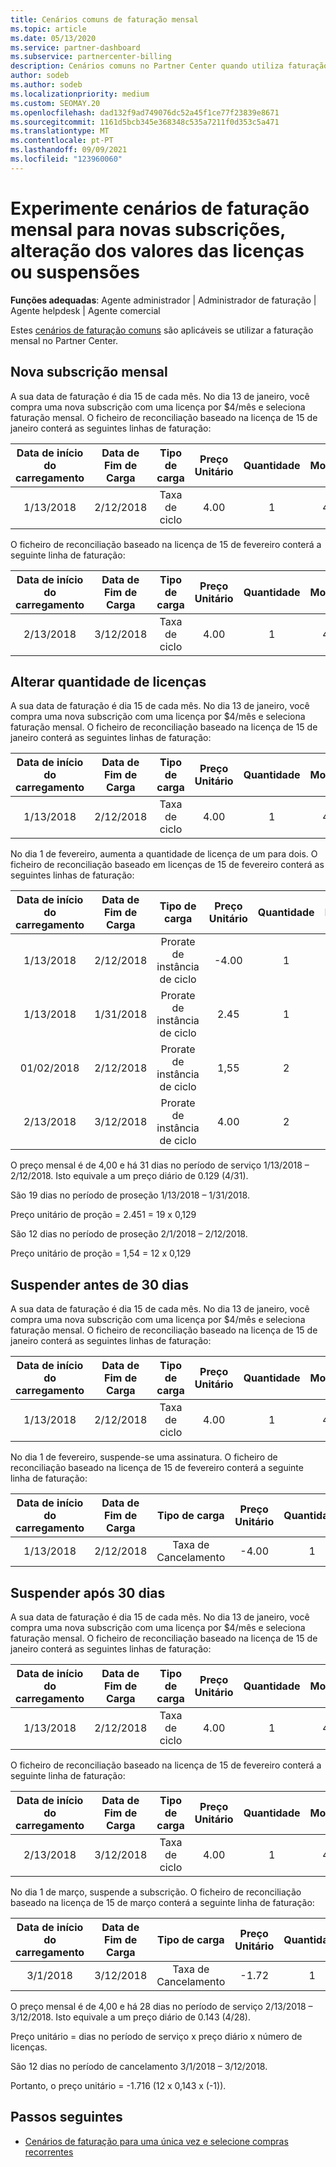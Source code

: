 ```yaml
---
title: Cenários comuns de faturação mensal
ms.topic: article
ms.date: 05/13/2020
ms.service: partner-dashboard
ms.subservice: partnercenter-billing
description: Cenários comuns no Partner Center quando utiliza faturação mensal - inclui a adição de novas subscrições, alteração da quantidade de licença e suspensão de subscrições.
author: sodeb
ms.author: sodeb
ms.localizationpriority: medium
ms.custom: SEOMAY.20
ms.openlocfilehash: dad132f9ad749076dc52a45f1ce77f23839e8671
ms.sourcegitcommit: 1161d5bcb345e368348c535a7211f0d353c5a471
ms.translationtype: MT
ms.contentlocale: pt-PT
ms.lasthandoff: 09/09/2021
ms.locfileid: "123960060"
---
```

# <a name="sample-monthly-billing-scenarios-for-new-subscriptions-changing-license-amounts-or-suspensions"></a>Experimente cenários de faturação mensal para novas subscrições, alteração dos valores das licenças ou suspensões

**Funções adequadas**: Agente administrador | Administrador de faturação | Agente helpdesk | Agente comercial

Estes [cenários de faturação comuns](common-billing-scenarios.md) são aplicáveis se utilizar a faturação mensal no Partner Center.

## <a name="new-monthly-subscription"></a>Nova subscrição mensal

A sua data de faturação é dia 15 de cada mês. No dia 13 de janeiro, você compra uma nova subscrição com uma licença por $4/mês e seleciona faturação mensal. O ficheiro de reconciliação baseado na licença de 15 de janeiro conterá as seguintes linhas de faturação:

|Data de início do carregamento |Data de Fim de Carga |Tipo de carga |Preço Unitário |Quantidade |Montante |
|       :---:      |    :---:       | :---:      |:---:      |:---:    |:---:  |
|1/13/2018         |2/12/2018    |Taxa de ciclo   |4.00       |1        |4.00 |

O ficheiro de reconciliação baseado na licença de 15 de fevereiro conterá a seguinte linha de faturação:

|Data de início do carregamento |Data de Fim de Carga |Tipo de carga |Preço Unitário |Quantidade |Montante |
|       :---:      |    :---:       | :---:      |:---:      |:---:    |:---:  |
|2/13/2018         |3/12/2018    |Taxa de ciclo   |4.00       |1        |4.00 |

## <a name="change-license-quantity"></a>Alterar quantidade de licenças

A sua data de faturação é dia 15 de cada mês. No dia 13 de janeiro, você compra uma nova subscrição com uma licença por $4/mês e seleciona faturação mensal. O ficheiro de reconciliação baseado na licença de 15 de janeiro conterá as seguintes linhas de faturação:

|Data de início do carregamento |Data de Fim de Carga |Tipo de carga |Preço Unitário |Quantidade |Montante |
|       :---:      |    :---:       | :---:      |:---:      |:---:    |:---:  |
|1/13/2018         |2/12/2018    |Taxa de ciclo   |4.00       |1        |4.00    |

No dia 1 de fevereiro, aumenta a quantidade de licença de um para dois. O ficheiro de reconciliação baseado em licenças de 15 de fevereiro conterá as seguintes linhas de faturação:

|Data de início do carregamento |Data de Fim de Carga |Tipo de carga |Preço Unitário |Quantidade |Montante |
|       :---:      |    :---:       | :---:      |:---:      |:---:    |:---:  |
| 1/13/2018        |2/12/2018    |Prorate de instância de ciclo   |-4.00       |1        |-4.00   |
|1/13/2018         |1/31/2018    | Prorate de instância de ciclo   |2.45       |1        |2.45    |
|01/02/2018         |2/12/2018    | Prorate de instância de ciclo   |1,55       |2        |3.10    |
|2/13/2018         |3/12/2018    | Prorate de instância de ciclo   |4.00       |2        |8.00    |

O preço mensal é de 4,00 e há 31 dias no período de serviço 1/13/2018 – 2/12/2018. Isto equivale a um preço diário de 0.129 (4/31).

São 19 dias no período de proseção 1/13/2018 – 1/31/2018.

Preço unitário de proção = 2.451 = 19 x 0,129

São 12 dias no período de proseção 2/1/2018 – 2/12/2018.

Preço unitário de proção = 1,54 = 12 x 0,129

## <a name="suspend-before-30-days"></a>Suspender antes de 30 dias

A sua data de faturação é dia 15 de cada mês. No dia 13 de janeiro, você compra uma nova subscrição com uma licença por $4/mês e seleciona faturação mensal. O ficheiro de reconciliação baseado na licença de 15 de janeiro conterá as seguintes linhas de faturação:

|Data de início do carregamento |Data de Fim de Carga |Tipo de carga |Preço Unitário |Quantidade |Montante |
|       :---:      |    :---:       | :---:      |:---:      |:---:    |:---:  |
|1/13/2018         |2/12/2018    |Taxa de ciclo   |4.00       |1        |4.00    |

No dia 1 de fevereiro, suspende-se uma assinatura. O ficheiro de reconciliação baseado na licença de 15 de fevereiro conterá a seguinte linha de faturação:

|Data de início do carregamento |Data de Fim de Carga |Tipo de carga |Preço Unitário |Quantidade |Montante |
|       :---:      |    :---:       | :---:      |:---:      |:---:    |:---:  |
1/13/2018|2/12/2018|Taxa de Cancelamento|-4.00|1|-4.00

## <a name="suspend-after-30-days"></a>Suspender após 30 dias

A sua data de faturação é dia 15 de cada mês. No dia 13 de janeiro, você compra uma nova subscrição com uma licença por $4/mês e seleciona faturação mensal. O ficheiro de reconciliação baseado na licença de 15 de janeiro conterá as seguintes linhas de faturação:

|Data de início do carregamento |Data de Fim de Carga |Tipo de carga |Preço Unitário |Quantidade |Montante |
|       :---:      |    :---:       | :---:      |:---:      |:---:    |:---:  |
1/13/2018|2/12/2018|Taxa de ciclo|4.00|1|4.00

O ficheiro de reconciliação baseado na licença de 15 de fevereiro conterá a seguinte linha de faturação:

|Data de início do carregamento |Data de Fim de Carga |Tipo de carga |Preço Unitário |Quantidade |Montante |
|       :---:      |    :---:       | :---:      |:---:      |:---:    |:---:  |
2/13/2018|3/12/2018|Taxa de ciclo|4.00|1|4.00

No dia 1 de março, suspende a subscrição. O ficheiro de reconciliação baseado na licença de 15 de março conterá a seguinte linha de faturação:

|Data de início do carregamento |Data de Fim de Carga |Tipo de carga |Preço Unitário |Quantidade |Montante |
|       :---:      |    :---:       | :---:      |:---:      |:---:    |:---:  |
3/1/2018|3/12/2018|Taxa de Cancelamento|-1.72|1|-1.72

O preço mensal é de 4,00 e há 28 dias no período de serviço 2/13/2018 – 3/12/2018. Isto equivale a um preço diário de 0.143 (4/28).

Preço unitário = dias no período de serviço x preço diário x número de licenças.

São 12 dias no período de cancelamento 3/1/2018 – 3/12/2018.

Portanto, o preço unitário = -1.716 (12 x 0,143 x (-1)).

## <a name="next-steps"></a>Passos seguintes

- [Cenários de faturação para uma única vez e selecione compras recorrentes](common-billing-scenarios-onetime-recurring.md)